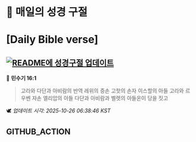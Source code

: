 # 🙏 매일의 성경 구절
# [Daily Bible verse]
## [![README에 성경구절 업데이트](https://github.com/DONGSUKA/first_test/actions/workflows/update-readme-bible.yml/badge.svg)](https://github.com/DONGSUKA/first_test/actions/workflows/update-readme-bible.yml)
<!-- START_BIBLE_VERSE -->
📖 **민수기 16:1**
> 고라와 다단과 아비람의 반역 레위의 증손 고핫의 손자 이스할의 아들 고라와 르우벤 자손 엘리압의 아들 다단과 아비람과 벨렛의 아들온이 당을 짓고

🕊️ _업데이트 시각: 2025-10-26 06:38:46 KST_
  <!-- END_BIBLE_VERSE -->
## GITHUB_ACTION
